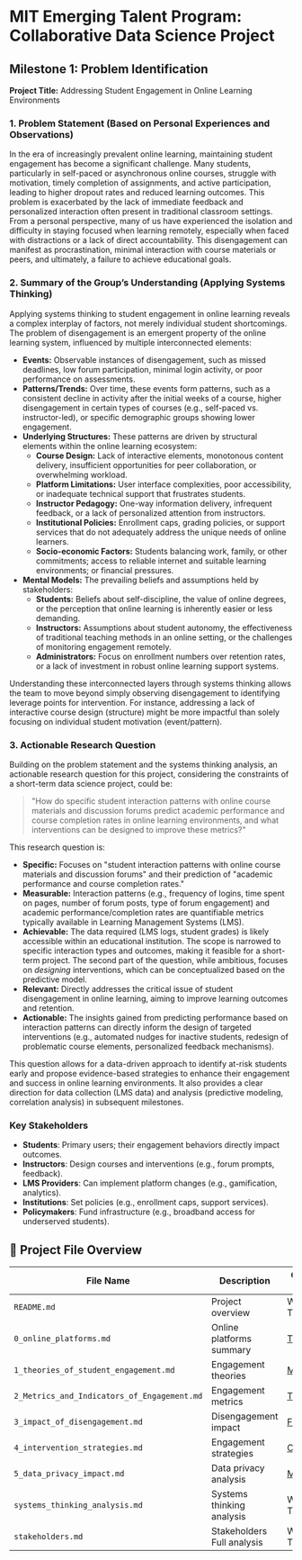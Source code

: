 # MIT Emerging Talent Program: Collaborative Data Science Project

## Milestone 1: Problem Identification

**Project Title:** Addressing Student Engagement in Online Learning Environments

### 1. Problem Statement (Based on Personal Experiences and Observations)

In the era of increasingly prevalent online learning, maintaining student
engagement has become a significant challenge. Many students, particularly in
self-paced or asynchronous online courses, struggle with motivation, timely
completion of assignments, and active participation, leading to higher dropout
rates and reduced learning outcomes. This problem is exacerbated by the lack of
immediate feedback and personalized interaction often present in traditional
classroom settings. From a personal perspective, many of us have experienced
the isolation and difficulty in staying focused when learning remotely,
especially when faced with distractions or a lack of direct accountability.
This disengagement can manifest as procrastination, minimal interaction with
course materials or peers, and ultimately, a failure to achieve educational goals.

### 2. Summary of the Group’s Understanding (Applying Systems Thinking)

Applying systems thinking to student engagement in online learning reveals a
complex interplay of factors, not merely individual student shortcomings.
The problem of disengagement is an emergent property of the online learning
system, influenced by multiple interconnected elements:

* **Events:** Observable instances of disengagement, such as missed deadlines,
low forum participation, minimal login activity, or poor performance on assessments.
* **Patterns/Trends:** Over time, these events form patterns, such as a
consistent decline in activity after the initial weeks of a course,
higher disengagement in certain types of courses
(e.g., self-paced vs. instructor-led), or specific demographic groups showing
lower engagement.
* **Underlying Structures:** These patterns are driven by structural elements
within the online learning ecosystem:
  * **Course Design:** Lack of interactive elements,
  monotonous content delivery, insufficient opportunities for peer collaboration,
  or overwhelming workload.
  * **Platform Limitations:** User interface complexities, poor accessibility,
  or inadequate technical support that frustrates students.
  * **Instructor Pedagogy:** One-way information delivery, infrequent feedback,
  or a lack of personalized attention from instructors.
  * **Institutional Policies:** Enrollment caps, grading policies, or support
  services that do not adequately address the unique needs of online learners.
  * **Socio-economic Factors:** Students balancing work, family, or other
  commitments; access to reliable internet and suitable learning environments;
  or financial pressures.
* **Mental Models:** The prevailing beliefs and assumptions held by stakeholders:
  * **Students:** Beliefs about self-discipline, the value of online degrees,
  or the perception that online learning is inherently easier or less demanding.
  * **Instructors:** Assumptions about student autonomy, the effectiveness of
  traditional teaching methods in an online setting, or the challenges of
  monitoring engagement remotely.
  * **Administrators:** Focus on enrollment numbers over retention rates, or a
  lack of investment in robust online learning support systems.

Understanding these interconnected layers through systems thinking allows the
team to move beyond simply observing disengagement to identifying leverage
points for intervention. For instance, addressing a lack of interactive course
design (structure) might be more impactful than solely focusing on individual
student motivation (event/pattern).

### 3. Actionable Research Question

Building on the problem statement and the systems thinking analysis, an
actionable research question for this project, considering the constraints of a
short-term data science project, could be:

> "How do specific student interaction patterns with online course materials and
> discussion forums predict academic performance and course completion rates in
> online learning environments, and what interventions can be designed to improve
> these metrics?"

This research question is:

* **Specific:** Focuses on "student interaction patterns with online course
materials and discussion forums" and their prediction of "academic performance
and course completion rates."
* **Measurable:** Interaction patterns (e.g., frequency of logins, time spent
on pages, number of forum posts, type of forum engagement) and academic
performance/completion rates are quantifiable metrics typically available in
Learning Management Systems (LMS).
* **Achievable:** The data required (LMS logs, student grades) is likely
accessible within an educational institution. The scope is narrowed to specific
interaction types and outcomes, making it feasible for a short-term project.
The second part of the question, while ambitious, focuses on *designing*
interventions, which can be conceptualized based on the predictive model.
* **Relevant:** Directly addresses the critical issue of student disengagement
in online learning, aiming to improve learning outcomes and retention.
* **Actionable:** The insights gained from predicting performance based on
interaction patterns can directly inform the design of targeted interventions
(e.g., automated nudges for inactive students, redesign of problematic course
elements, personalized feedback mechanisms).

This question allows for a data-driven approach to identify at-risk students
early and propose evidence-based strategies to enhance their engagement and
success in online learning environments. It also provides a clear direction for
data collection (LMS data) and analysis (predictive modeling, correlation analysis)
in subsequent milestones.

### Key Stakeholders  

* **Students**: Primary users; their engagement behaviors directly impact
  outcomes.
* **Instructors**: Design courses and interventions (e.g., forum prompts,
  feedback).
* **LMS Providers**: Can implement platform changes (e.g., gamification,
  analytics).
* **Institutions**: Set policies (e.g., enrollment caps, support services).
* **Policymakers**: Fund infrastructure (e.g., broadband access for
  underserved students).

## 📂 Project File Overview

| File Name | Description | Created By |
|-----|------|--|
| `README.md` | Project overview | Whole Team |
| `0_online_platforms.md`    | Online platforms summary  | [Terry](https://github.com/terryekoe) |
| `1_theories_of_student_engagement.md`| Engagement theories | [Maria](https://github.com/MaRia19280) |
| `2_Metrics_and_Indicators_of_Engagement.md` | Engagement metrics | [Tomas](https://github.com/Sufi-to)|
| `3_impact_of_disengagement.md`  | Disengagement impact   | [Fahed](https://github.com/RandomProjects-db) |
| `4_intervention_strategies.md`| Engagement strategies| [Caesar](https://github.com/CaesarGhazi)|
| `5_data_privacy_impact.md`   | Data privacy analysis  | [Mohamed](https://github.com/MohammadRAlSalloum) |
|`systems_thinking_analysis.md`| Systems thinking analysis | Whole Team |
|`stakeholders.md`|Stakeholders Full analysis | Whole Team |

